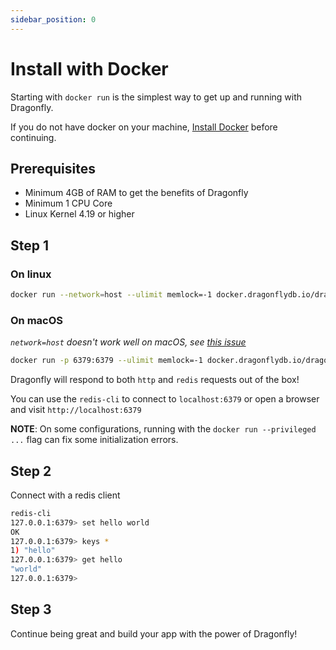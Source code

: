 ```yaml
---
sidebar_position: 0
---
```


# Install with Docker

Starting with `docker run` is the simplest way to get up and running with Dragonfly.

If you do not have docker on your machine, [Install Docker](https://docs.docker.com/get-docker/) before continuing.

## Prerequisites

- Minimum 4GB of RAM to get the benefits of Dragonfly
- Minimum 1 CPU Core
- Linux Kernel 4.19 or higher

## Step 1

### On linux

```bash
docker run --network=host --ulimit memlock=-1 docker.dragonflydb.io/dragonflydb/dragonfly
```

### On macOS

_`network=host` doesn't work well on macOS, see [this issue](https://github.com/docker/for-mac/issues/1031)_

```bash
docker run -p 6379:6379 --ulimit memlock=-1 docker.dragonflydb.io/dragonflydb/dragonfly
```

Dragonfly will respond to both `http` and `redis` requests out of the box!

You can use the `redis-cli` to connect to `localhost:6379` or open a browser and visit `http://localhost:6379`

**NOTE**: On some configurations, running with the `docker run --privileged ...` flag can fix some
initialization errors.

## Step 2

Connect with a redis client

```bash
redis-cli
127.0.0.1:6379> set hello world
OK
127.0.0.1:6379> keys *
1) "hello"
127.0.0.1:6379> get hello
"world"
127.0.0.1:6379>
```

## Step 3

Continue being great and build your app with the power of Dragonfly!
